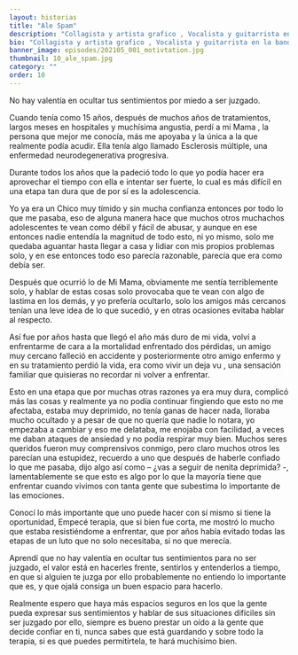 ```yaml
---
layout: historias
title: "Ale Spam"
description: "Collagista y artista grafico , Vocalista y guitarrista en la banda Tabasco."
bio: "Collagista y artista grafico , Vocalista y guitarrista en la banda Tabasco, Organizador y diseñador del Fanzine Spam."
banner_image: episodes/202105_001_motivtation.jpg
thumbnail: 10_ale_spam.jpg
category: ""
order: 10
---
```


No hay valentía en ocultar tus sentimientos por miedo a ser juzgado.

Cuando tenía como 15 años, después de muchos años de tratamientos, largos meses en hospitales y muchísima angustia, perdí a mi Mama , la persona que mejor me conocía, más me apoyaba y la única a la que realmente podía acudir. Ella tenía algo llamado Esclerosis múltiple, una enfermedad neurodegenerativa progresiva.

Durante todos los años que la padeció todo lo que yo podía hacer era aprovechar el tiempo con ella e intentar ser fuerte, lo cual es más difícil en una etapa tan dura que de por sí es la adolescencia.

Yo ya era un Chico muy tímido y sin mucha confianza entonces por todo lo que me pasaba, eso de alguna manera hace que muchos otros muchachos adolescentes te vean como débil y fácil de abusar, y aunque en ese entonces nadie entendía la magnitud de todo esto, ni yo mismo, solo me quedaba aguantar hasta llegar a casa y lidiar con mis propios problemas solo, y en ese entonces todo eso parecía razonable, parecía que era como debía ser.

Después que ocurrió lo de Mi Mama, obviamente me sentía terriblemente solo, y hablar de estas cosas solo provocaba que te vean con algo de lastima en los demás, y yo prefería ocultarlo, solo los amigos más cercanos tenían una leve idea de lo que sucedió, y en otras ocasiones evitaba hablar al respecto.

Así fue por años hasta que llegó el año más duro de mi vida, volví a enfrentarme de cara a la mortalidad enfrentado dos pérdidas, un amigo muy cercano falleció en accidente y posteriormente otro amigo enfermo y en su tratamiento perdió la vida, era como vivir un deja vu , una sensación familiar que quisieras no recordar ni volver a enfrentar.

Esto en una etapa que por muchas otras razones ya era muy dura, complicó más las cosas y realmente ya no podía continuar fingiendo que esto no me afectaba, estaba muy deprimido, no tenía ganas de hacer nada, lloraba mucho ocultado y a pesar de que no quería que nadie lo notara, yo empezaba a cambiar y eso me delataba, me enojaba con facilidad, a veces me daban ataques de ansiedad y no podía respirar muy bien. Muchos seres queridos fueron muy comprensivos conmigo, pero claro muchos otros les parecían una estupidez, recuerdo a uno que después de haberle confiado lo que me pasaba, dijo algo así como – ¿vas a seguir de nenita deprimida? -, lamentablemente se que esto es algo por lo que la mayoría tiene que enfrentar cuando vivimos con tanta gente que subestima lo importante de las emociones.

Conocí lo más importante que uno puede hacer con sí mismo si tiene la oportunidad, Empecé terapia, que si bien fue corta, me mostró lo mucho que estaba resistiéndome a enfrentar, que por años había evitado todas las etapas de un luto que no solo necesitaba, si no que merecía.

Aprendí que no hay valentía en ocultar tus sentimientos para no ser juzgado, el valor está en hacerles frente, sentirlos y entenderlos a tiempo, en que si alguien te juzga por ello probablemente no entiendo lo importante que es, y que ojalá consiga un buen espacio para hacerlo.

Realmente espero que haya más espacios seguros en los que la gente pueda expresar sus sentimientos y hablar de sus situaciones difíciles sin ser juzgado por ello, siempre es bueno prestar un oído a la gente que decide confiar en ti, nunca sabes que está guardando y sobre todo la terapia, si es que puedes permitírtela, te hará muchísimo bien.
